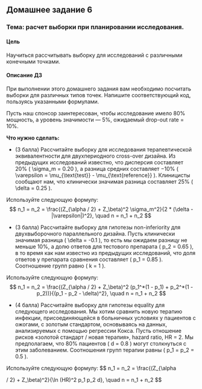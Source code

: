 ## Домашнее задание 6
### Тема: расчет выборки при планировании исследования.

#### Цель
Научиться рассчитывать выборку для исследований с различными конечными точками.

#### Описание ДЗ
При выполнении этого домашнего задания вам необходимо посчитать выборки для различных типов точек. Напишите соответствующий код, пользуясь указанными формулами.

Пусть наш спонсор заинтересован, чтобы исследование имело 80% мощность, а уровень значимости — 5%, ожидаемый drop-out rate = 10%.

**Что нужно сделать:**
- (3 балла) Рассчитайте выборку для исследования терапевтической эквивалентности для двухпериодного cross-over дизайна. Из предыдущих исследований известно, что дисперсия составляет 20% \( \sigma_m = 0.20 \), а разница средних составляет −10% \( \varepsilon = \mu_{\text{test}} - \mu_{\text{reference}} \). Клиницисты сообщают нам, что клинически значимая разница составляет 25% \( \delta = 0.25 \).

Используйте следующую формулу:
$$
n_1 = n_2 = \frac{(Z_{\alpha / 2} + Z_\beta)^2 \sigma_m^2}{2 * (\delta - |\varepsilon|)^2}, \quad n = n_1 + n_2
$$

- (3 балла) Рассчитайте выборку для гипотезы non-inferiority для двухвыборочного параллельного дизайна. Пусть клинически значимая разница \( \delta = -0.1 \), то есть мы ожидаем разницу не меньше 10%, а долю ответов для тестового препарата \( p_2 = 0.65 \), в то время как нам известно из предыдущих исследований, что доля ответов у препарата сравнения составляет \( p_1 = 0.85 \). Соотношение групп равно \( k = 1 \).

Используйте следующую формулу:
$$
n_1 = n_2 = \frac{(Z_{\alpha / 2} + Z_\beta)^2 (p_1^*(1 - p_1) + p_2^*(1 - p_2))}{(p_1 - p_2 - \delta)^2}, \quad n = n_1 + n_2
$$

- (4 балла) Рассчитайте выборку для гипотезы equality для следующего исследования. Мы хотим сравнить новую терапию инфекции, присоединяющейся в больничных условиях у пациентов с ожогами, с золотым стандартом, основываясь на данных, анализируемых с помощью регрессии Кокса. Пусть отношение рисков «золотой стандарт / новая терапия», hazard ratio, HR = 2. Мы предполагаем, что 80% пациентов \( d = 0.8 \) могут столкнуться с этим заболеванием. Соотношения групп терапии равны \( p_1 = p_2 = 0.5 \).

Используйте следующую формулу:
$$
n_1 = n_2 = \frac{(Z_{\alpha

 / 2} + Z_\beta)^2}{\ln (HR)^2 p_1 p_2 d}, \quad n = n_1 + n_2
$$
